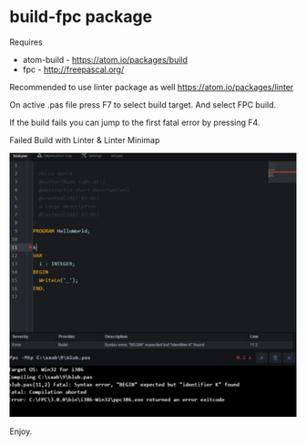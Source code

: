 # build-fpc package


Requires 
* atom-build - https://atom.io/packages/build
* fpc - http://freepascal.org/

Recommended to use linter package as well
https://atom.io/packages/linter

On active .pas file press F7 to select build target. And select FPC build.

If the build fails you can jump to the first fatal error by pressing F4.

Failed Build with Linter & Linter Minimap

![FailedBuild](https://github.com/eisenwinter/atom-build-fpc/blob/master/screen/failed_build.PNG?raw=true)

Enjoy.

